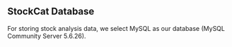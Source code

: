 StockCat Database
-----------------

For storing stock analysis data, we select MySQL as our database (MySQL Community Server 5.6.26).

